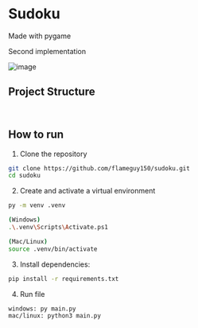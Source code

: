 # Sudoku

Made with pygame

Second implementation

![image](https://github.com/user-attachments/assets/ad8d161f-b7e8-498e-beb1-d84dd691c90d)

## Project Structure

```


```

## How to run

1. Clone the repository

```bash
git clone https://github.com/flameguy150/sudoku.git
cd sudoku
```

2. Create and activate a virtual environment

```bash
py -m venv .venv

(Windows)
.\.venv\Scripts\Activate.ps1

(Mac/Linux)
source .venv/bin/activate
```

3. Install dependencies:

```bash
pip install -r requirements.txt

```

4. Run file

```bash
windows: py main.py
mac/linux: python3 main.py
```
